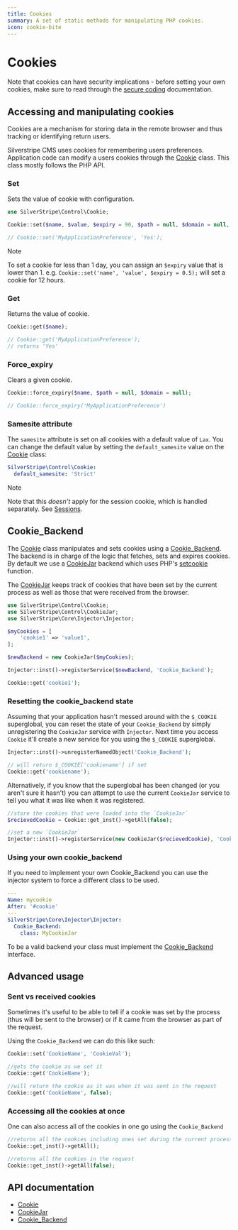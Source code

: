 ```yaml
---
title: Cookies
summary: A set of static methods for manipulating PHP cookies.
icon: cookie-bite
---
```


# Cookies

Note that cookies can have security implications - before setting your own cookies, make sure to read through the
[secure coding](/developer_guides/security/secure_coding#secure-sessions-cookies-and-tls-https) documentation.

## Accessing and manipulating cookies

Cookies are a mechanism for storing data in the remote browser and thus tracking or identifying return users.

Silverstripe CMS uses cookies for remembering users preferences. Application code can modify a users cookies through
the [Cookie](api:SilverStripe\Control\Cookie) class. This class mostly follows the PHP API.

### Set

Sets the value of cookie with configuration.

```php
use SilverStripe\Control\Cookie;

Cookie::set($name, $value, $expiry = 90, $path = null, $domain = null, $secure = false, $httpOnly = false);

// Cookie::set('MyApplicationPreference', 'Yes');
```

> [!NOTE]
> To set a cookie for less than 1 day, you can assign an `$expiry` value that is lower than 1. e.g. `Cookie::set('name', 'value', $expiry = 0.5);` will set a cookie for 12 hours.

### Get

Returns the value of cookie.

```php
Cookie::get($name);

// Cookie::get('MyApplicationPreference');
// returns 'Yes'
```

### Force_expiry

Clears a given cookie.

```php
Cookie::force_expiry($name, $path = null, $domain = null);

// Cookie::force_expiry('MyApplicationPreference')
```

### Samesite attribute

The `samesite` attribute is set on all cookies with a default value of `Lax`. You can change the default value by setting the `default_samesite` value on the
[Cookie](api:SilverStripe\Control\Cookie) class:

```yml
SilverStripe\Control\Cookie:
  default_samesite: 'Strict'
```

> [!NOTE]
> Note that this *doesn't* apply for the session cookie, which is handled separately. See [Sessions](/developer_guides/cookies_and_sessions/sessions#samesite-attribute).

## Cookie_Backend

The [Cookie](api:SilverStripe\Control\Cookie) class manipulates and sets cookies using a [Cookie_Backend](api:SilverStripe\Control\Cookie_Backend). The backend is in charge of the logic
that fetches, sets and expires cookies. By default we use a [CookieJar](api:SilverStripe\Control\CookieJar) backend which uses PHP's
[setcookie](https://www.php.net/manual/en/function.setcookie.php) function.

The [CookieJar](api:SilverStripe\Control\CookieJar) keeps track of cookies that have been set by the current process as well as those that were received
from the browser.

```php
use SilverStripe\Control\Cookie;
use SilverStripe\Control\CookieJar;
use SilverStripe\Core\Injector\Injector;

$myCookies = [
    'cookie1' => 'value1',
];

$newBackend = new CookieJar($myCookies);

Injector::inst()->registerService($newBackend, 'Cookie_Backend');

Cookie::get('cookie1');
```

### Resetting the cookie_backend state

Assuming that your application hasn't messed around with the `$_COOKIE` superglobal, you can reset the state of your
`Cookie_Backend` by simply unregistering the `CookieJar` service with `Injector`. Next time you access `Cookie` it'll
create a new service for you using the `$_COOKIE` superglobal.

```php
Injector::inst()->unregisterNamedObject('Cookie_Backend');

// will return $_COOKIE['cookiename'] if set
Cookie::get('cookiename');
```

Alternatively, if you know that the superglobal has been changed (or you aren't sure it hasn't) you can attempt to use
the current `CookieJar` service to tell you what it was like when it was registered.

```php
//store the cookies that were loaded into the `CookieJar`
$recievedCookie = Cookie::get_inst()->getAll(false);

//set a new `CookieJar`
Injector::inst()->registerService(new CookieJar($recievedCookie), 'CookieJar');
```

### Using your own cookie_backend

If you need to implement your own Cookie_Backend you can use the injector system to force a different class to be used.

```yml
---
Name: mycookie
After: '#cookie'
---
SilverStripe\Core\Injector\Injector:
  Cookie_Backend:
    class: MyCookieJar
```

To be a valid backend your class must implement the [Cookie_Backend](api:SilverStripe\Control\Cookie_Backend) interface.

## Advanced usage

### Sent vs received cookies

Sometimes it's useful to be able to tell if a cookie was set by the process (thus will be sent to the browser) or if it
came from the browser as part of the request.

Using the `Cookie_Backend` we can do this like such:

```php
Cookie::set('CookieName', 'CookieVal');

//gets the cookie as we set it
Cookie::get('CookieName');

//will return the cookie as it was when it was sent in the request
Cookie::get('CookieName', false);
```

### Accessing all the cookies at once

One can also access all of the cookies in one go using the `Cookie_Backend`

```php
//returns all the cookies including ones set during the current process
Cookie::get_inst()->getAll();

//returns all the cookies in the request
Cookie::get_inst()->getAll(false);
```

## API documentation

- [Cookie](api:SilverStripe\Control\Cookie)
- [CookieJar](api:SilverStripe\Control\CookieJar)
- [Cookie_Backend](api:SilverStripe\Control\Cookie_Backend)

